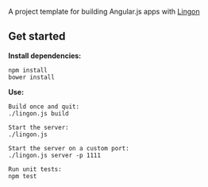 A project template for building Angular.js apps with [Lingon](https://github.com/jpettersson/lingon)

## Get started

**Install dependencies:**

```
npm install
bower install
```

**Use:**

```
Build once and quit:
./lingon.js build

Start the server: 
./lingon.js

Start the server on a custom port:
./lingon.js server -p 1111

Run unit tests:
npm test
```
